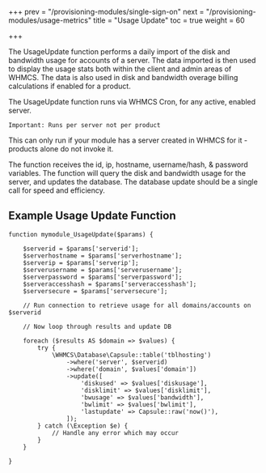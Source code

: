 +++
prev = "/provisioning-modules/single-sign-on"
next = "/provisioning-modules/usage-metrics"
title = "Usage Update"
toc = true
weight = 60

+++

The UsageUpdate function performs a daily import of the disk and bandwidth usage for accounts of a server.
The data imported is then used to display the usage stats both within the client and admin areas of WHMCS.
The data is also used in disk and bandwidth overage billing calculations if enabled for a product.

The UsageUpdate function runs via WHMCS Cron, for any active, enabled server.

`Important: Runs per server not per product`

This can only run if your module has a server created in WHMCS for it - products alone do not invoke it.

The function receives the id, ip, hostname, username/hash, & password variables.
The function will query the disk and bandwidth usage for the server, and updates the database.
The database update should be a single call for speed and efficiency.

## Example Usage Update Function <a id="example-function"></a>

```
function mymodule_UsageUpdate($params) {

	$serverid = $params['serverid'];
	$serverhostname = $params['serverhostname'];
	$serverip = $params['serverip'];
	$serverusername = $params['serverusername'];
	$serverpassword = $params['serverpassword'];
	$serveraccesshash = $params['serveraccesshash'];
	$serversecure = $params['serversecure'];

	// Run connection to retrieve usage for all domains/accounts on $serverid

    // Now loop through results and update DB

	foreach ($results AS $domain => $values) {
        try {
            \WHMCS\Database\Capsule::table('tblhosting')
                ->where('server', $serverid)
                ->where('domain', $values['domain'])
                ->update([
                    'diskused' => $values['diskusage'],
                    'disklimit' => $values['disklimit'],
                    'bwusage' => $values['bandwidth'],
                    'bwlimit' => $values['bwlimit'],
                    'lastupdate' => Capsule::raw('now()'),
                ]);
        } catch (\Exception $e) {
            // Handle any error which may occur
        } 
    }

}
```
